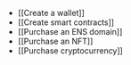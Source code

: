 - [[Create a wallet]]
- [[Create smart contracts]]
- [[Purchase an ENS domain]]
- [[Purchase an NFT]]
- [[Purchase cryptocurrency]]